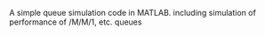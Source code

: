 A simple queue simulation code in MATLAB. including simulation of performance of /M/M/1, etc. queues
